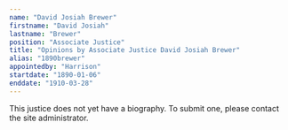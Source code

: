```yaml
---
name: "David Josiah Brewer"
firstname: "David Josiah"
lastname: "Brewer"
position: "Associate Justice"
title: "Opinions by Associate Justice David Josiah Brewer"
alias: "1890brewer"
appointedby: "Harrison"
startdate: "1890-01-06"
enddate: "1910-03-28"
---
```

This justice does not yet have a biography. To submit one, please contact the site administrator.
